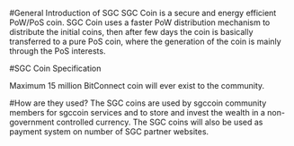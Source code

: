 #General Introduction of SGC
SGC Coin is a secure and energy efficient PoW/PoS coin. SGC Coin uses a faster PoW distribution mechanism to distribute the initial coins, then after few days the coin is basically transferred to a pure PoS coin, where the generation of the coin is mainly through the PoS interests.

#SGC Coin Specification

Maximum 15 million BitConnect coin will ever exist to the community.


#How are they used?
The SGC coins are used by sgccoin community members for sgccoin services and to store and invest the wealth in a non-government controlled currency. The SGC coins will also be used  as payment system on number of SGC partner websites.




